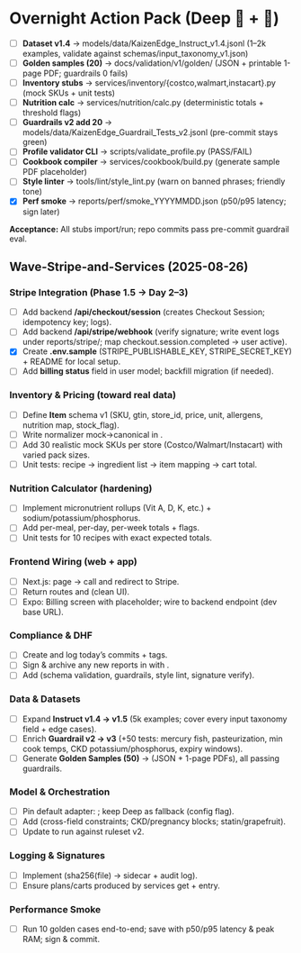 # Overnight Action Pack (Deep 🐋 + 🦙)

- [ ] **Dataset v1.4** → models/data/KaizenEdge_Instruct_v1.4.jsonl (1–2k examples, validate against schemas/input_taxonomy_v1.json)
- [ ] **Golden samples (20)** → docs/validation/v1/golden/ (JSON + printable 1-page PDF; guardrails 0 fails)
- [ ] **Inventory stubs** → services/inventory/{costco,walmart,instacart}.py (mock SKUs + unit tests)
- [ ] **Nutrition calc** → services/nutrition/calc.py (deterministic totals + threshold flags)
- [ ] **Guardrails v2 add 20** → models/data/KaizenEdge_Guardrail_Tests_v2.jsonl (pre-commit stays green)
- [ ] **Profile validator CLI** → scripts/validate_profile.py (PASS/FAIL)
- [ ] **Cookbook compiler** → services/cookbook/build.py (generate sample PDF placeholder)
- [ ] **Style linter** → tools/lint/style_lint.py (warn on banned phrases; friendly tone)
- [x] **Perf smoke** → reports/perf/smoke_YYYYMMDD.json (p50/p95 latency; sign later)

**Acceptance:** All stubs import/run; repo commits pass pre-commit guardrail eval.

## Wave-Stripe-and-Services (2025-08-26)

### Stripe Integration (Phase 1.5 → Day 2–3)
- [ ] Add backend **/api/checkout/session** (creates Checkout Session; idempotency key; logs).
- [ ] Add backend **/api/stripe/webhook** (verify signature; write event logs under reports/stripe/; map checkout.session.completed → user active).
- [x] Create **.env.sample** (STRIPE_PUBLISHABLE_KEY, STRIPE_SECRET_KEY) + README for local setup.
- [ ] Add **billing status** field in user model; backfill migration (if needed).

### Inventory & Pricing (toward real data)
- [ ] Define **Item** schema v1 (SKU, gtin, store_id, price, unit, allergens, nutrition map, stock_flag).
- [ ] Write normalizer mock→canonical in .
- [ ] Add 30 realistic mock SKUs per store (Costco/Walmart/Instacart) with varied pack sizes.
- [ ] Unit tests: recipe → ingredient list → item mapping → cart total.

### Nutrition Calculator (hardening)
- [ ] Implement micronutrient rollups (Vit A, D, K, etc.) + sodium/potassium/phosphorus.
- [ ] Add per-meal, per-day, per-week totals + flags.
- [ ] Unit tests for 10 recipes with exact expected totals.

### Frontend Wiring (web + app)
- [ ] Next.js:  page → call  and redirect to Stripe.
- [ ] Return routes  and  (clean UI).
- [ ] Expo: Billing screen with placeholder; wire to backend endpoint (dev base URL).

### Compliance & DHF
- [ ] Create  and log today’s commits + tags.
- [ ] Sign & archive any new reports in  with .
- [ ] Add  (schema validation, guardrails, style lint, signature verify).

### Data & Datasets
- [ ] Expand **Instruct v1.4 → v1.5** (5k examples; cover every input taxonomy field + edge cases).
- [ ] Enrich **Guardrail v2 → v3** (+50 tests: mercury fish, pasteurization, min cook temps, CKD potassium/phosphorus, expiry windows).
- [ ] Generate **Golden Samples (50)** →  (JSON + 1-page PDFs), all passing guardrails.

### Model & Orchestration
- [ ] Pin default adapter: ; keep Deep as fallback (config flag).
- [ ] Add  (cross-field constraints; CKD/pregnancy blocks; statin/grapefruit).
- [ ] Update  to run against ruleset v2.

### Logging & Signatures
- [ ] Implement  (sha256(file) → sidecar + audit log).
- [ ] Ensure plans/carts produced by services get  +  entry.

### Performance Smoke
- [ ] Run 10 golden cases end-to-end; save  with p50/p95 latency & peak RAM; sign & commit.

